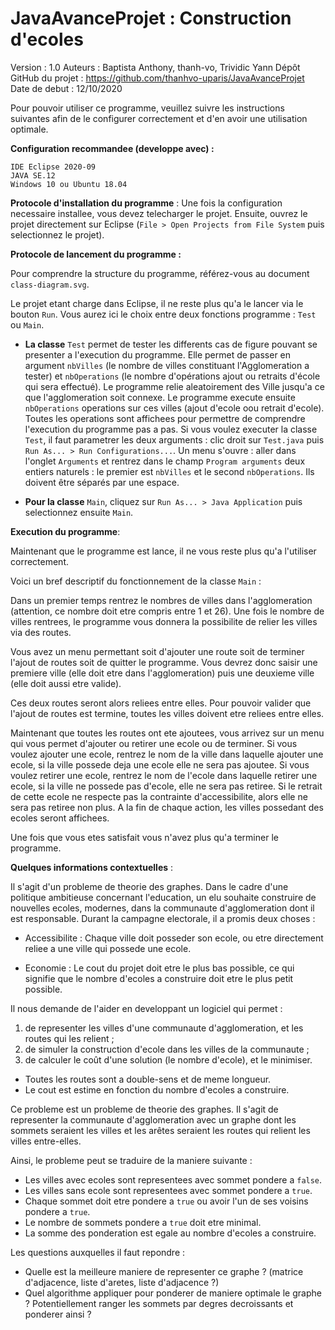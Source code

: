 # JavaAvanceProjet : Construction d'ecoles

Version : 1.0 
Auteurs : Baptista Anthony, thanh-vo, Trividic Yann 
Dépôt GitHub du projet : https://github.com/thanhvo-uparis/JavaAvanceProjet
Date de debut : 12/10/2020




Pour pouvoir utiliser ce programme, veuillez suivre les instructions suivantes afin de le configurer correctement et d'en avoir une utilisation optimale.

**Configuration recommandee (developpe avec) :**

	IDE Eclipse 2020-09
	JAVA SE.12
	Windows 10 ou Ubuntu 18.04

**Protocole d'installation du programme** :
Une fois la configuration necessaire installee, vous devez telecharger le projet.
Ensuite, ouvrez le projet directement sur Eclipse (`File > Open Projects from File System` puis selectionnez le projet).

**Protocole de lancement du programme :**

Pour comprendre la structure du programme, référez-vous au document `class-diagram.svg`.

Le projet etant charge dans Eclipse, il ne reste plus qu'a le lancer via le bouton `Run`.
Vous aurez ici le choix entre deux fonctions programme : `Test` ou `Main`.

* __La classe__  `Test` permet de tester les differents cas de figure pouvant se presenter a l'execution du programme. Elle permet de passer en argument `nbVilles` (le nombre de villes constituant l'Agglomeration a tester) et `nbOperations` (le nombre d'opérations ajout ou retraits d'école qui sera effectué).
Le programme relie aleatoirement des Ville jusqu'a ce que l'agglomeration soit connexe.
Le programme execute ensuite `nbOperations` operations sur ces villes (ajout d'ecole oou retrait d'ecole).
Toutes les operations sont affichees pour permettre de comprendre l'execution du programme pas a pas.
Si vous voulez executer la classe `Test`, il faut parametrer les deux arguments : clic droit sur `Test.java` puis `Run As... > Run Configurations...`. Un menu s'ouvre : aller dans l'onglet `Arguments` et rentrez dans le champ `Program arguments` deux entiers naturels : le premier est `nbVilles` et le second `nbOperations`. Ils doivent être séparés par une espace.

* __Pour la classe__  `Main`, cliquez sur `Run As... > Java Application` puis selectionnez ensuite `Main`.


**Execution du programme**:


Maintenant que le programme est lance, il ne vous reste plus qu'a l'utiliser correctement. 


Voici un bref descriptif du fonctionnement de la classe `Main` :

Dans un premier temps rentrez le nombres de villes dans l'agglomeration (attention, ce nombre doit etre compris entre 1 et 26).
Une fois le nombre de villes rentrees, le programme vous donnera la possibilite de relier les villes via des routes.

Vous avez un menu permettant soit d'ajouter une route soit de terminer l'ajout de routes soit de quitter le programme.
Vous devrez donc saisir une premiere ville (elle doit etre dans l'agglomeration) puis une deuxieme ville (elle doit aussi etre valide).

Ces deux routes seront alors reliees entre elles.
Pour pouvoir valider que l'ajout de routes est termine, toutes les villes doivent etre reliees entre elles.

Maintenant que toutes les routes ont ete ajoutees, vous arrivez sur un menu qui vous permet d'ajouter ou retirer une ecole ou de terminer.
Si vous voulez ajouter une ecole, rentrez le nom de la ville dans laquelle ajouter une ecole, si la ville possede deja une ecole elle ne sera pas ajoutee.
Si vous voulez retirer une ecole, rentrez le nom de l'ecole dans laquelle retirer une ecole, si la ville ne possede pas d'ecole, elle ne sera pas retiree. Si le retrait de cette ecole ne respecte pas la contrainte d'accessibilite, alors elle ne sera pas retiree non plus.
A la fin de chaque action, les villes possedant des ecoles seront affichees.




Une fois que vous etes satisfait vous n'avez plus qu'a terminer le programme.




**Quelques informations contextuelles** :


Il s'agit d'un probleme de theorie des graphes.
Dans le cadre d'une politique ambitieuse concernant l'education, un elu souhaite construire de nouvelles ecoles, modernes, dans la communaute d'agglomeration dont il est responsable. Durant la campagne electorale, il a promis deux choses :

- Accessibilite : Chaque ville doit posseder son ecole, ou etre directement reliee a une ville qui possede une ecole.

- Economie : Le cout du projet doit etre le plus bas possible, ce qui signifie que le nombre d'ecoles a construire doit etre le plus petit possible.

Il nous demande de l'aider en developpant un logiciel qui permet : 
1. de representer les villes d'une communaute d'agglomeration, et les routes qui les relient ;
2. de simuler la construction d'ecole dans les villes de la communaute ;
3. de calculer le coût d'une solution (le nombre d'ecole), et le minimiser.

- Toutes les routes sont a double-sens et de meme longueur.
- Le cout est estime en fonction du nombre d'ecoles a construire.


Ce probleme est un probleme de theorie des graphes. Il s'agit de representer la communaute d'agglomeration avec un graphe dont les sommets seraient les villes et les arêtes seraient les routes qui relient les villes entre-elles.

Ainsi, le probleme peut se traduire de la maniere suivante :
- Les villes avec ecoles sont representees avec sommet pondere a `false`.
- Les villes sans ecole sont representees avec sommet pondere a `true`.
- Chaque sommet doit etre pondere a `true` ou avoir l'un de ses voisins pondere a `true`.
- Le nombre de sommets pondere a `true` doit etre minimal.
- La somme des ponderation est egale au nombre d'ecoles a construire.


Les questions auxquelles il faut repondre :
- Quelle est la meilleure maniere de representer ce graphe ? (matrice d'adjacence, liste d'aretes, liste d'adjacence ?)
- Quel algorithme appliquer pour ponderer de maniere optimale le graphe ? Potentiellement ranger les sommets par degres decroissants et ponderer ainsi ? 
